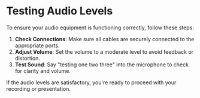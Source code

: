 # Testing Audio Levels

To ensure your audio equipment is functioning correctly, follow these steps:

1. **Check Connections**: Make sure all cables are securely connected to the appropriate ports.
2. **Adjust Volume**: Set the volume to a moderate level to avoid feedback or distortion.
3. **Test Sound**: Say "testing one two three" into the microphone to check for clarity and volume.

If the audio levels are satisfactory, you're ready to proceed with your recording or presentation.


